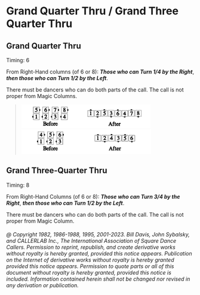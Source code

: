 
# Grand Quarter Thru / Grand Three Quarter Thru

## Grand Quarter Thru

Timing: 6

From Right-Hand columns (of 6 or 8):
***Those who can Turn 1/4 by the Right***,
***then those who can Turn 1/2 by the Left***.

There must be dancers who can do both parts of the call. The call is not proper from Magic Columns.

> 
> ![alt](grand_quarter_thru_1a.png)![alt](grand_quarter_thru_1b.png)  
> ![alt](grand_quarter_thru_1c.png)![alt](grand_quarter_thru_1d.png)
>

## Grand Three-Quarter Thru

Timing: 8

From Right-Hand Columns (of 6 or 8):
***Those who can Turn 3/4 by the Right***,
***then those who can Turn 1/2 by the Left***.

There must be dancers who can do both parts of the call. The call is not proper from Magic Column.

###### @ Copyright 1982, 1986-1988, 1995, 2001-2023. Bill Davis, John Sybalsky, and CALLERLAB Inc., The International Association of Square Dance Callers. Permission to reprint, republish, and create derivative works without royalty is hereby granted, provided this notice appears. Publication on the Internet of derivative works without royalty is hereby granted provided this notice appears. Permission to quote parts or all of this document without royalty is hereby granted, provided this notice is included. Information contained herein shall not be changed nor revised in any derivation or publication.

<!-- Parts
GrandQuarterThru1
GrandQuarterThru2
Grand34Thru1
Grand34Thru2
-->